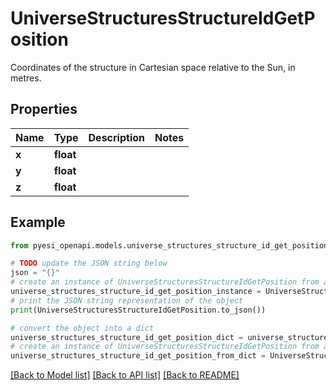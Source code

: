 # UniverseStructuresStructureIdGetPosition

Coordinates of the structure in Cartesian space relative to the Sun, in metres. 

## Properties

Name | Type | Description | Notes
------------ | ------------- | ------------- | -------------
**x** | **float** |  | 
**y** | **float** |  | 
**z** | **float** |  | 

## Example

```python
from pyesi_openapi.models.universe_structures_structure_id_get_position import UniverseStructuresStructureIdGetPosition

# TODO update the JSON string below
json = "{}"
# create an instance of UniverseStructuresStructureIdGetPosition from a JSON string
universe_structures_structure_id_get_position_instance = UniverseStructuresStructureIdGetPosition.from_json(json)
# print the JSON string representation of the object
print(UniverseStructuresStructureIdGetPosition.to_json())

# convert the object into a dict
universe_structures_structure_id_get_position_dict = universe_structures_structure_id_get_position_instance.to_dict()
# create an instance of UniverseStructuresStructureIdGetPosition from a dict
universe_structures_structure_id_get_position_from_dict = UniverseStructuresStructureIdGetPosition.from_dict(universe_structures_structure_id_get_position_dict)
```
[[Back to Model list]](../README.md#documentation-for-models) [[Back to API list]](../README.md#documentation-for-api-endpoints) [[Back to README]](../README.md)


